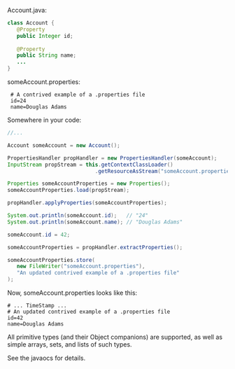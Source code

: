 Account.java:

```java
class Account {
   @Property
   public Integer id;
   
   @Property
   public String name;
   ...
}
```

someAccount.properties:

```
 # A contrived example of a .properties file
 id=24
 name=Douglas Adams
```

Somewhere in your code:

```java
//...

Account someAccount = new Account();

PropertiesHandler propHandler = new PropertiesHandler(someAccount);
InputStream propStream = this.getContextClassLoader()
                            .getResourceAsStream("someAccount.properties");

Properties someAccountProperties = new Properties();
someAccountProperties.load(propStream);

propHandler.applyProperties(someAccountProperties);

System.out.println(someAccount.id);   // "24"
System.out.println(someAccount.name); // "Douglas Adams"

someAccount.id = 42;

someAccountProperties = propHandler.extractProperties();

someAccountProperties.store(
   new FileWriter("someAccount.properties"),
   "An updated contrived example of a .properties file"
);
```
 
Now, someAccount.properties looks like this:

```
# ... TimeStamp ...
# An updated contrived example of a .properties file
id=42
name=Douglas Adams
```

All primitive types (and their Object companions) are supported, as well as simple arrays, sets, and lists of such types.

See the javaocs for details.
